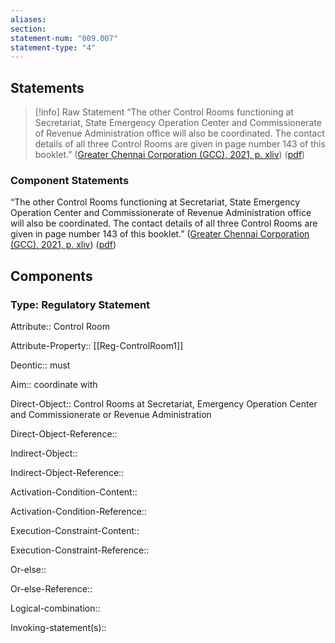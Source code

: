 ```yaml
---
aliases: 
section: 
statement-num: "009.007"
statement-type: "4"
---
```

## Statements 
> [!info] Raw Statement
> “The other Control Rooms functioning at Secretariat, State Emergency Operation Center and Commissionerate of Revenue Administration office will also be coordinated. The contact details of all three Control Rooms are given in page number 143 of this booklet.” ([Greater Chennai Corporation (GCC), 2021, p. xliv](zotero://select/library/items/AZZSXLC8)) ([pdf](zotero://open-pdf/library/items/ZWDYK52D?page=44&annotation=I5FGQKNA)) 
> 

### Component Statements
“The other Control Rooms functioning at Secretariat, State Emergency Operation Center and Commissionerate of Revenue Administration office will also be coordinated. The contact details of all three Control Rooms are given in page number 143 of this booklet.” ([Greater Chennai Corporation (GCC), 2021, p. xliv](zotero://select/library/items/AZZSXLC8)) ([pdf](zotero://open-pdf/library/items/ZWDYK52D?page=44&annotation=I5FGQKNA)) 
## Components
### Type: Regulatory Statement
Attribute:: Control Room

Attribute-Property:: [[Reg-ControlRoom1]]


Deontic:: must


Aim:: coordinate with


Direct-Object:: Control Rooms at Secretariat, Emergency Operation Center and Commissionerate or Revenue Administration 

Direct-Object-Reference:: 


Indirect-Object::

Indirect-Object-Reference:: 


Activation-Condition-Content::

Activation-Condition-Reference:: 


Execution-Constraint-Content::

Execution-Constraint-Reference:: 


Or-else::

Or-else-Reference:: 


Logical-combination::


Invoking-statement(s)::
